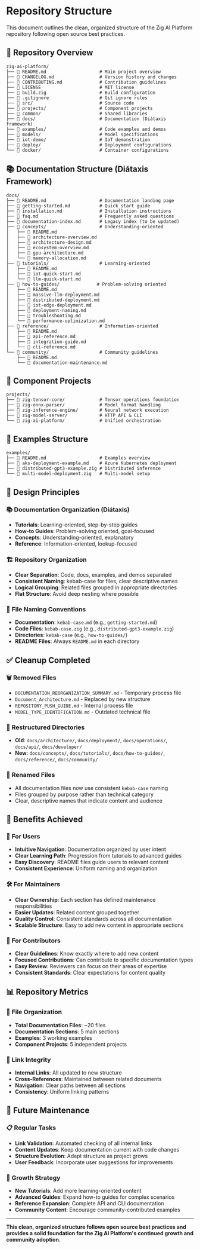 # Repository Structure

This document outlines the clean, organized structure of the Zig AI Platform repository following open source best practices.

## 📁 Repository Overview

```
zig-ai-platform/
├── 📄 README.md                    # Main project overview
├── 📄 CHANGELOG.md                 # Version history and changes
├── 📄 CONTRIBUTING.md              # Contribution guidelines
├── 📄 LICENSE                      # MIT license
├── 📄 build.zig                    # Build configuration
├── 📄 .gitignore                   # Git ignore rules
├── 📁 src/                         # Source code
├── 📁 projects/                    # Component projects
├── 📁 common/                      # Shared libraries
├── 📁 docs/                        # Documentation (Diátaxis framework)
├── 📁 examples/                    # Code examples and demos
├── 📁 models/                      # Model specifications
├── 📁 iot-demo/                    # IoT demonstration
├── 📁 deploy/                      # Deployment configurations
└── 📁 docker/                      # Container configurations
```

## 📚 Documentation Structure (Diátaxis Framework)

```
docs/
├── 📄 README.md                    # Documentation landing page
├── 📄 getting-started.md           # Quick start guide
├── 📄 installation.md              # Installation instructions
├── 📄 faq.md                       # Frequently asked questions
├── 📄 documentation-index.md       # Legacy index (to be updated)
├── 📁 concepts/                    # Understanding-oriented
│   ├── 📄 README.md
│   ├── 📄 architecture-overview.md
│   ├── 📄 architecture-design.md
│   ├── 📄 ecosystem-overview.md
│   ├── 📄 gpu-architecture.md
│   └── 📄 memory-allocation.md
├── 📁 tutorials/                   # Learning-oriented
│   ├── 📄 README.md
│   ├── 📄 iot-quick-start.md
│   └── 📄 llm-quick-start.md
├── 📁 how-to-guides/              # Problem-solving oriented
│   ├── 📄 README.md
│   ├── 📄 massive-llm-deployment.md
│   ├── 📄 distributed-deployment.md
│   ├── 📄 iot-edge-deployment.md
│   ├── 📄 deployment-naming.md
│   ├── 📄 troubleshooting.md
│   └── 📄 performance-optimization.md
├── 📁 reference/                   # Information-oriented
│   ├── 📄 README.md
│   ├── 📄 api-reference.md
│   ├── 📄 integration-guide.md
│   └── 📄 cli-reference.md
└── 📁 community/                   # Community guidelines
    ├── 📄 README.md
    └── 📄 documentation-maintenance.md
```

## 🧩 Component Projects

```
projects/
├── 📁 zig-tensor-core/             # Tensor operations foundation
├── 📁 zig-onnx-parser/             # Model format handling
├── 📁 zig-inference-engine/        # Neural network execution
├── 📁 zig-model-server/            # HTTP API & CLI
└── 📁 zig-ai-platform/             # Unified orchestration
```

## 📖 Examples Structure

```
examples/
├── 📄 README.md                    # Examples overview
├── 📄 aks-deployment-example.md    # Azure Kubernetes deployment
├── 📄 distributed-gpt3-example.zig # Distributed inference
└── 📄 multi-model-deployment.zig   # Multi-model setup
```

## 🎯 Design Principles

### 📚 **Documentation Organization (Diátaxis)**
- **Tutorials**: Learning-oriented, step-by-step guides
- **How-to Guides**: Problem-solving oriented, goal-focused
- **Concepts**: Understanding-oriented, explanatory
- **Reference**: Information-oriented, lookup-focused

### 🏗️ **Repository Organization**
- **Clear Separation**: Code, docs, examples, and demos separated
- **Consistent Naming**: kebab-case for files, clear descriptive names
- **Logical Grouping**: Related files grouped in appropriate directories
- **Flat Structure**: Avoid deep nesting where possible

### 🔧 **File Naming Conventions**
- **Documentation**: `kebab-case.md` (e.g., `getting-started.md`)
- **Code Files**: `kebab-case.zig` (e.g., `distributed-gpt3-example.zig`)
- **Directories**: `kebab-case` (e.g., `how-to-guides/`)
- **README Files**: Always `README.md` in each directory

## ✅ Cleanup Completed

### 🗑️ **Removed Files**
- `DOCUMENTATION_REORGANIZATION_SUMMARY.md` - Temporary process file
- `Document_Architecture.md` - Replaced by new structure
- `REPOSITORY_PUSH_GUIDE.md` - Internal process file
- `MODEL_TYPE_IDENTIFICATION.md` - Outdated technical file

### 📁 **Restructured Directories**
- **Old**: `docs/architecture/`, `docs/deployment/`, `docs/operations/`, `docs/api/`, `docs/developer/`
- **New**: `docs/concepts/`, `docs/tutorials/`, `docs/how-to-guides/`, `docs/reference/`, `docs/community/`

### 📝 **Renamed Files**
- All documentation files now use consistent `kebab-case` naming
- Files grouped by purpose rather than technical category
- Clear, descriptive names that indicate content and audience

## 🎯 Benefits Achieved

### 👥 **For Users**
- **Intuitive Navigation**: Documentation organized by user intent
- **Clear Learning Path**: Progression from tutorials to advanced guides
- **Easy Discovery**: README files guide users to relevant content
- **Consistent Experience**: Uniform naming and organization

### 🛠️ **For Maintainers**
- **Clear Ownership**: Each section has defined maintenance responsibilities
- **Easier Updates**: Related content grouped together
- **Quality Control**: Consistent standards across all documentation
- **Scalable Structure**: Easy to add new content in appropriate sections

### 🤝 **For Contributors**
- **Clear Guidelines**: Know exactly where to add new content
- **Focused Contributions**: Can contribute to specific documentation types
- **Easy Review**: Reviewers can focus on their areas of expertise
- **Consistent Standards**: Clear expectations for content quality

## 📊 Repository Metrics

### 📁 **File Organization**
- **Total Documentation Files**: ~20 files
- **Documentation Sections**: 5 main sections
- **Examples**: 3 working examples
- **Component Projects**: 5 independent projects

### 🔗 **Link Integrity**
- **Internal Links**: All updated to new structure
- **Cross-References**: Maintained between related documents
- **Navigation**: Clear paths between all sections
- **Consistency**: Uniform linking patterns

## 🔮 Future Maintenance

### 📋 **Regular Tasks**
- **Link Validation**: Automated checking of all internal links
- **Content Updates**: Keep documentation current with code changes
- **Structure Evolution**: Adapt structure as project grows
- **User Feedback**: Incorporate user suggestions for improvements

### 🎯 **Growth Strategy**
- **New Tutorials**: Add more learning-oriented content
- **Advanced Guides**: Expand how-to guides for complex scenarios
- **Reference Expansion**: Complete API and CLI documentation
- **Community Content**: Encourage community-contributed examples

---

**This clean, organized structure follows open source best practices and provides a solid foundation for the Zig AI Platform's continued growth and community adoption.**
